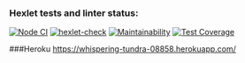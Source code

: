 ### Hexlet tests and linter status:

[![Node CI](https://github.com/eifory/backend-project-lvl4/workflows/Node%20CI/badge.svg)](https://github.com/eifory/backend-project-lvl4/actions?query=workflow:"Node+CI")
[![hexlet-check](https://github.com/eifory/backend-project-lvl4/workflows/hexlet-check/badge.svg)](https://github.com/eifory/backend-project-lvl4/actions?query=workflow:"hexlet-check")
[![Maintainability](https://api.codeclimate.com/v1/badges/5b13fa2f45e5b3c5d761/maintainability)](https://codeclimate.com/github/eifory/backend-project-lvl4/maintainability)
[![Test Coverage](https://api.codeclimate.com/v1/badges/5b13fa2f45e5b3c5d761/test_coverage)](https://codeclimate.com/github/eifory/backend-project-lvl4/test_coverage)


###Heroku
https://whispering-tundra-08858.herokuapp.com/